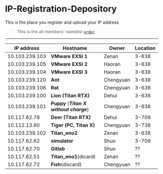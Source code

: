 # IP-Registration-Depository
This is the place you register and upload your IP address

> This is the all members' namelist [`order`](https://github.com/fnlab738/Weekly-Discussions-Archive/blob/master/namelist.md)


----

| IP address | Hostname | Owner | Location |
|------------|----------|-------|----------|
| 10.103.239.103 | **VMware EXSI 1**| Zenan| 3-638 |
| 10.103.239.105 | **VMware EXSI 2** | Haoran | 3-638 |
| 10.103.239.104 | **VMware EXSI 3** | Haoran | 3-638 |
| 10.103.239.120 | **Ant**| Chengyuan | 3-638 |
| 10.103.239.106 | **Rat**| Chengyuan | 3-638 |
| 10.103.239.100 | **Lion (Titan RTX)** | Dehui| 3-638 |
| 10.103.239.101 | **Puppy** (***Titan X without charge***)| Chengyuan| 3-638 |
| 10.117.62.78 | **Deer (Titan RTX)** | Dehui| 3-709 |
| 10.112.13.80 | **Tiger (PC, Titan X)** | Chengyuan| 3-738 |
| 10.103.239.102 | **Titan_eno2** | Zenan | 3-638 |
| 10.117.62.62 | **simulator** | Shuo | 3-709 |
| 10.117.62.70 | **Gitlab** | Shuo | ?? |
| 10.117.62.51 | **Titan_eno1**(dicard) | Zenan | ?? |
| 10.117.62.72 | **Fish**(discard) | Chengyuan | ?? |
